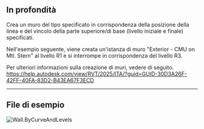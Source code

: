 ## In profondità
Crea un muro del tipo specificato in corrispondenza della posizione della linea e del vincolo della parte superiore/di base (livello iniziale e finale) specificati.

Nell'esempio seguente, viene creata un'istanza di muro "Exterior - CMU on Mtl. Stern" al livello R1 e si interrompe in corrispondenza del livello R3.

Per ulteriori informazioni sulla creazione di muri, vedere di seguito.
https://help.autodesk.com/view/RVT/2025/ITA/?guid=GUID-30D3A26F-42FF-40FA-83D2-B43EA67F3ECD
___
## File di esempio

![Wall.ByCurveAndLevels](./Revit.Elements.Wall.ByCurveAndLevels_img.jpg)
